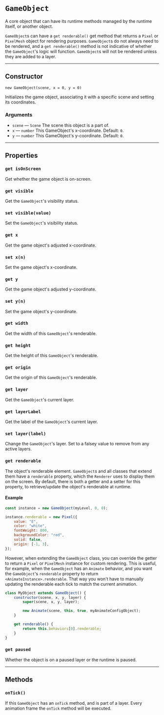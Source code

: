 # `GameObject`

A core object that can have its runtime methods managed by the runtime itself, or another object.

`GameObject`s can have a `get renderable()` get method that returns a `Pixel` or `PixelMesh` object for rendering purposes. `GameObject`s do not always need to be rendered, and a `get renderable()` method is not indicative of whether the `GameObject`'s logic will function. `GameObject`s will not be rendered unless they are added to a layer.

---

## Constructor

`new GameObject(scene, x = 0, y = 0)`

Initializes the game object, associating it with a specific scene and setting its coordinates.

### Arguments

-   `scene` &mdash; `Scene` The scene this object is a part of.
-   `x` &mdash; `number` This GameObject's x-coordinate. Default: `0`.
-   `y` &mdash; `number` This GameObject's y-coordinate. Default: `0`.

---

## Properties

### `get isOnScreen`

Get whether the game object is on-screen.

### `get visible`

Get the `GameObject`'s visibility status.

### `set visible(value)`

Set the `GameObject`'s visibility status.

### `get x`

Get the game object's adjusted x-coordinate.

### `set x(n)`

Set the game object's x-coordinate.

### `get y`

Get the game object's adjusted y-coordinate.

### `set y(n)`

Set the game object's y-coordinate.

### `get width`

Get the width of this `GameObject`'s renderable.

### `get height`

Get the height of this `GameObject`'s renderable.

### `get origin`

Get the origin of this `GameObject`'s renderable.

### `get layer`

Get the `GameObject`'s current layer.

### `get layerLabel`

Get the label of the `GameObject`'s current layer.

### `set layer(label)`

Change the `GameObject`'s layer. Set to a falsey value to remove from any active layers.

### `get renderable`

The object's renderable element. `GameObject`s and all classes that extend them have a `renderable` property, which the `Renderer` uses to display them on the screen. By default, there is both a getter and a setter for this property, to retrieve/update the object's renderable at runtime.

#### Example

```js
const instance = new GameObject(myLevel, 0, 0);

instance.renderable = new Pixel({
	value: "E",
	color: "white",
	fontWeight: 800,
	backgroundColor: "red",
	solid: false,
	origin: [-1, 3],
});
```

However, when extending the `GameObject` class, you can override the getter to return a `Pixel` or `PixelMesh` instance for custom rendering. This is useful, for example, when the `GameObject` has an `Animate` behavior, and you want the `GameObject`'s `renderable` property to return `<AnimateInstance>.renderable`. That way you won't have to manually updating the renderable each tick to match the current animation.

```js
class MyObject extends GameObject() {
	constructor(scene, x, y, layer) {
		super(scene, x, y, layer);

		new Animate(scene, this, true, myAnimateConfigObject);
	}

	get renderable() {
		return this.behaviors[0].renderable;
	}
}
```

### `get paused`

Whether the object is on a paused layer or the runtime is paused.

---

## Methods

### `onTick()`

If this `GameObject` has an `onTick` method, and is part of a layer. Every animation frame the `onTick` method will be executed.
